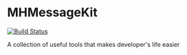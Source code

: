 # MHMessageKit

[![Build Status](https://travis-ci.org/KoCMoHaBTa/MHMessageKit.svg?branch=master)](https://travis-ci.org/KoCMoHaBTa/MHMessageKit)

A collection of useful tools that makes developer's life easier
